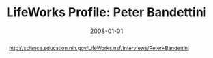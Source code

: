 ---
title: "LifeWorks Profile: Peter Bandettini"
date: 2008-01-01
authors_string: Peter Bandettini
authors:
   - Peter Bandettini
author_ids:
   - peter_bandettini
journal: ''
volume: 
issue: 
pages: 
book_title: ''
publisher: ''
abstract: '<p><a href=&amp;quot;http://science.education.nih.gov/LifeWorks.nsf/Interviews/Peter+Bandettini&amp;quot;>http://science.education.nih.gov/LifeWorks.nsf/Interviews/Peter+Bandettini</a></p>'
project_id: 
paper_url: 
doi: 
data_loc: ''
code_loc: ''
file: '/assets/publications//assets/publications/'
file_name: '/assets/publications/'
type: journal_article
pub_str: ' (2008)  '
layout: publication 
---